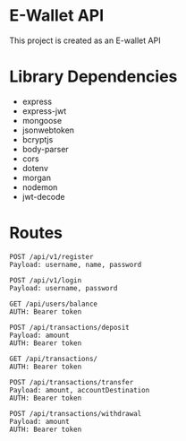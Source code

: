 # E-Wallet API

This project is created as an E-wallet API

# Library Dependencies

- express
- express-jwt
- mongoose
- jsonwebtoken
- bcryptjs
- body-parser
- cors
- dotenv
- morgan
- nodemon
- jwt-decode

# Routes

```
POST /api/v1/register
Payload: username, name, password

POST /api/v1/login
Payload: username, password

GET /api/users/balance
AUTH: Bearer token

POST /api/transactions/deposit
Payload: amount
AUTH: Bearer token

GET /api/transactions/
AUTH: Bearer token

POST /api/transactions/transfer
Payload: amount, accountDestination
AUTH: Bearer token

POST /api/transactions/withdrawal
Payload: amount
AUTH: Bearer token

```
